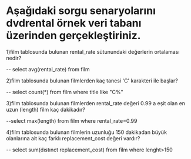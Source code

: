 # Aşağıdaki sorgu senaryolarını dvdrental örnek veri tabanı üzerinden gerçekleştiriniz.

1)film tablosunda bulunan rental_rate sütunundaki değerlerin ortalaması nedir?

-- select avg(rental_rate) from film

2)film tablosunda bulunan filmlerden kaç tanesi 'C' karakteri ile başlar?

-- select count(*) from film where title like "C%"

3)film tablosunda bulunan filmlerden rental_rate değeri 0.99 a eşit olan en uzun (length) film kaç dakikadır?

--select max(length) from film where rental_rate=0.99 

4)film tablosunda bulunan filmlerin uzunluğu 150 dakikadan büyük olanlarına ait kaç farklı replacement_cost değeri vardır?

-- select sum(dıstınct replacement_cost) from film where lenght>150
